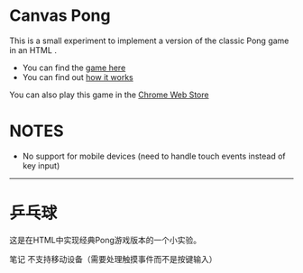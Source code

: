 Canvas Pong
===========

This is a small experiment to implement a version of the classic Pong game in an HTML <canvas>.

 * You can find the [game here](https://xiaozhu2021.github.io/javascript-pong/)
 * You can find out [how it works](http://codeincomplete.com/posts/2011/5/14/javascript_pong/index.html)

You can also play this game in the [Chrome Web Store](https://chrome.google.com/webstore/detail/omimkinlomnncbmnceacpkmlbfaapojj?hl=en-US)


NOTES
=====

 * No support for mobile devices (need to handle touch events instead of key input)


---------------------
# 乒乓球

这是在HTML中实现经典Pong游戏版本的一个小实验。


笔记
不支持移动设备（需要处理触摸事件而不是按键输入）
